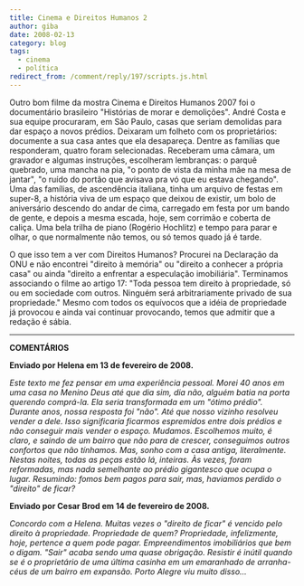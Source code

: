 ```yaml
---
title: Cinema e Direitos Humanos 2
author: giba
date: 2008-02-13
category: blog
tags:
  - cinema
  - política
redirect_from: /comment/reply/197/scripts.js.html
---
```

Outro bom filme da mostra Cinema e Direitos Humanos 2007 foi o documentário brasileiro "Histórias de morar e demolições". André Costa e sua equipe procuraram, em São Paulo, casas que seriam demolidas para dar espaço a novos prédios. Deixaram um folheto com os proprietários: documente a sua casa antes que ela desapareça. Dentre as famílias que responderam, quatro foram selecionadas. Receberam uma câmara, um gravador e algumas instruções, escolheram lembranças: o parquê quebrado, uma mancha na pia, "o ponto de vista da minha mãe na mesa de jantar", "o ruído do portão que avisava pra vó que eu estava chegando". Uma das famílias, de ascendência italiana, tinha um arquivo de festas em super-8, a história viva de um espaço que deixou de existir, um bolo de aniversário descendo do andar de cima, carregado em festa por um bando de gente, e depois a mesma escada, hoje, sem corrimão e coberta de caliça. Uma bela trilha de piano (Rogério Hochlitz) e tempo para parar e olhar, o que normalmente não temos, ou só temos quado já é tarde.

O que isso tem a ver com Direitos Humanos? Procurei na Declaração da ONU e não encontrei "direito à memória" ou "direito a conhecer a própria casa" ou ainda "direito a enfrentar a especulação imobiliária". Terminamos associando o filme ao artigo 17: "Toda pessoa tem direito à propriedade, só ou em sociedade com outros. Ninguém será arbitrariamente privado de sua propriedade." Mesmo com todos os equívocos que a idéia de propriedade já provocou e ainda vai continuar provocando, temos que admitir que a redação é sábia.

- - -

**COMENTÁRIOS**

**Enviado por Helena em 13 de fevereiro de 2008.**

*Este texto me fez pensar em uma experiência pessoal. Morei 40 anos em uma casa no Menino Deus até que dia sim, dia não, alguém batia na porta querendo comprá-la. Ela seria transformada em um "ótimo prédio". Durante anos, nossa resposta foi "não". Até que nosso vizinho resolveu vender a dele. Isso significaria ficarmos espremidos entre dois prédios e não conseguir mais vender o espaço. Mudamos. Escolhemos muito, é claro, e saindo de um bairro que não para de crescer, conseguimos outros confortos que não tínhamos. Mas, sonho com a casa antiga, literalmente. Nestas noites, todas as peças estão lá, inteiras. Às vezes, foram reformadas, mas nada semelhante ao prédio gigantesco que ocupa o lugar. Resumindo: fomos bem pagos para sair, mas, haviamos perdido o "direito" de ficar?*

**Enviado por Cesar Brod em 14 de fevereiro de 2008.**

*Concordo com a Helena. Muitas vezes o "direito de ficar" é vencido pelo direito à propriedade. Propriedade de quem? Propriedade, infelizmente, hoje, pertence a quem pode pagar. Empreendimentos imobiliários que bem o digam. "Sair" acaba sendo uma quase obrigação. Resistir é inútil quando se é o proprietário de uma última casinha em um emaranhado de arranha-céus de um bairro em expansão. Porto Alegre viu muito disso...*